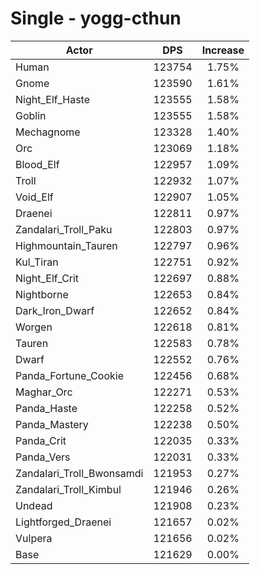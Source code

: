 # Single - yogg-cthun
| Actor | DPS | Increase |
|---|:---:|:---:|
|Human|123754|1.75%|
|Gnome|123590|1.61%|
|Night_Elf_Haste|123555|1.58%|
|Goblin|123555|1.58%|
|Mechagnome|123328|1.40%|
|Orc|123069|1.18%|
|Blood_Elf|122957|1.09%|
|Troll|122932|1.07%|
|Void_Elf|122907|1.05%|
|Draenei|122811|0.97%|
|Zandalari_Troll_Paku|122803|0.97%|
|Highmountain_Tauren|122797|0.96%|
|Kul_Tiran|122751|0.92%|
|Night_Elf_Crit|122697|0.88%|
|Nightborne|122653|0.84%|
|Dark_Iron_Dwarf|122652|0.84%|
|Worgen|122618|0.81%|
|Tauren|122583|0.78%|
|Dwarf|122552|0.76%|
|Panda_Fortune_Cookie|122456|0.68%|
|Maghar_Orc|122271|0.53%|
|Panda_Haste|122258|0.52%|
|Panda_Mastery|122238|0.50%|
|Panda_Crit|122035|0.33%|
|Panda_Vers|122031|0.33%|
|Zandalari_Troll_Bwonsamdi|121953|0.27%|
|Zandalari_Troll_Kimbul|121946|0.26%|
|Undead|121908|0.23%|
|Lightforged_Draenei|121657|0.02%|
|Vulpera|121656|0.02%|
|Base|121629|0.00%|
